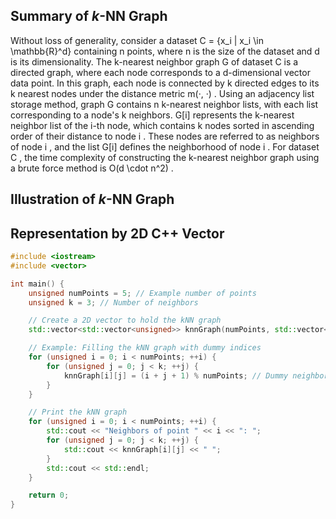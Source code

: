 ## Summary of *k*-NN Graph
Without loss of generality, consider a dataset C = \{x_i | x_i \in \mathbb{R}^d\} containing n points, where n is the size of the dataset and d is its dimensionality. The k-nearest neighbor graph G of dataset C is a directed graph, where each node corresponds to a d-dimensional vector data point. In this graph, each node is connected by k directed edges to its k nearest nodes under the distance metric m(·, ·) . Using an adjacency list storage method, graph G contains n k-nearest neighbor lists, with each list corresponding to a node's k neighbors. G[i] represents the k-nearest neighbor list of the i-th node, which contains k nodes sorted in ascending order of their distance to node i . These nodes are referred to as neighbors of node i , and the list G[i] defines the neighborhood of node i . For dataset C , the time complexity of constructing the k-nearest neighbor graph using a brute force method is O(d \cdot n^2) .

## Illustration of *k*-NN Graph



## Representation by 2D C++ Vector
```cpp
#include <iostream>
#include <vector>

int main() {
    unsigned numPoints = 5; // Example number of points
    unsigned k = 3; // Number of neighbors

    // Create a 2D vector to hold the kNN graph
    std::vector<std::vector<unsigned>> knnGraph(numPoints, std::vector<unsigned>(k));

    // Example: Filling the kNN graph with dummy indices
    for (unsigned i = 0; i < numPoints; ++i) {
        for (unsigned j = 0; j < k; ++j) {
            knnGraph[i][j] = (i + j + 1) % numPoints; // Dummy neighbors
        }
    }

    // Print the kNN graph
    for (unsigned i = 0; i < numPoints; ++i) {
        std::cout << "Neighbors of point " << i << ": ";
        for (unsigned j = 0; j < k; ++j) {
            std::cout << knnGraph[i][j] << " ";
        }
        std::cout << std::endl;
    }

    return 0;
}
```